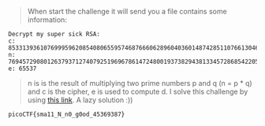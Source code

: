 > When start the challenge it will send you a file contains some information:
```
Decrypt my super sick RSA:
c: 8533139361076999596208540806559574687666062896040360148742851107661304651861689
n: 769457290801263793712740792519696786147248001937382943813345728685422050738403253
e: 65537
```
> n is is the result of multiplying two prime numbers p and q (n = p * q) and c is the cipher, e is used to compute d. I solve this challenge by using [this link](https://www.dcode.fr/rsa-cipher). A lazy solution :))
```
picoCTF{sma11_N_n0_g0od_45369387}
```